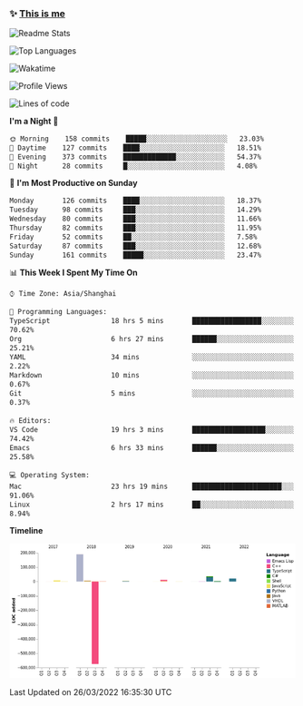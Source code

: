 <!--

**icyzeroice/icyzeroice** is a ✨ _special_ ✨ repository because its `README.md` (this file) appears on your GitHub profile.

Here are some ideas to get you started:

- 🔭 I’m currently working on ...
- 🌱 I’m currently learning ...
- 👯 I’m looking to collaborate on ...
- 🤔 I’m looking for help with ...
- 💬 Ask me about ...
- 📫 How to reach me: ...
- 😄 Pronouns: ...
- ⚡ Fun fact: ...

-->

### ✨ [This is me](https://shakugan.fandom.com/wiki/Serment)

![Readme Stats](https://github-readme-stats.vercel.app/api?username=icyzeroice)

![Top Languages](https://github-readme-stats.vercel.app/api/top-langs/?username=icyzeroice&exclude_repo=scutie2015-digimon&layout=compact&langs_count=5)

![Wakatime](https://github-readme-stats.vercel.app/api/wakatime?username=icyzeroice)

<!--START_SECTION:waka-->
![Profile Views](http://img.shields.io/badge/Profile%20Views-1-blue)

![Lines of code](https://img.shields.io/badge/From%20Hello%20World%20I%27ve%20Written--290%20Thousand%20lines%20of%20code-blue)

**I'm a Night 🦉** 

```text
🌞 Morning    158 commits    █████░░░░░░░░░░░░░░░░░░░░   23.03% 
🌆 Daytime    127 commits    ████░░░░░░░░░░░░░░░░░░░░░   18.51% 
🌃 Evening    373 commits    █████████████░░░░░░░░░░░░   54.37% 
🌙 Night      28 commits     █░░░░░░░░░░░░░░░░░░░░░░░░   4.08%

```
📅 **I'm Most Productive on Sunday** 

```text
Monday       126 commits    ████░░░░░░░░░░░░░░░░░░░░░   18.37% 
Tuesday      98 commits     ███░░░░░░░░░░░░░░░░░░░░░░   14.29% 
Wednesday    80 commits     ███░░░░░░░░░░░░░░░░░░░░░░   11.66% 
Thursday     82 commits     ███░░░░░░░░░░░░░░░░░░░░░░   11.95% 
Friday       52 commits     ██░░░░░░░░░░░░░░░░░░░░░░░   7.58% 
Saturday     87 commits     ███░░░░░░░░░░░░░░░░░░░░░░   12.68% 
Sunday       161 commits    █████░░░░░░░░░░░░░░░░░░░░   23.47%

```


📊 **This Week I Spent My Time On** 

```text
⌚︎ Time Zone: Asia/Shanghai

💬 Programming Languages: 
TypeScript               18 hrs 5 mins       █████████████████░░░░░░░░   70.62% 
Org                      6 hrs 27 mins       ██████░░░░░░░░░░░░░░░░░░░   25.21% 
YAML                     34 mins             ░░░░░░░░░░░░░░░░░░░░░░░░░   2.22% 
Markdown                 10 mins             ░░░░░░░░░░░░░░░░░░░░░░░░░   0.67% 
Git                      5 mins              ░░░░░░░░░░░░░░░░░░░░░░░░░   0.37%

🔥 Editors: 
VS Code                  19 hrs 3 mins       ██████████████████░░░░░░░   74.42% 
Emacs                    6 hrs 33 mins       ██████░░░░░░░░░░░░░░░░░░░   25.58%

💻 Operating System: 
Mac                      23 hrs 19 mins      ██████████████████████░░░   91.06% 
Linux                    2 hrs 17 mins       ██░░░░░░░░░░░░░░░░░░░░░░░   8.94%

```

**Timeline**

![Chart not found](https://raw.githubusercontent.com/icyzeroice/icyzeroice/main/charts/bar_graph.png) 


 Last Updated on 26/03/2022 16:35:30 UTC
<!--END_SECTION:waka-->

<!--

### Related
- https://github.com/abhisheknaiidu/awesome-github-profile-readme
- https://github.com/coderjojo/creative-profile-readme
- https://github.com/elangosundar/awesome-README-templates
- https://github.com/durgeshsamariya/awesome-github-profile-readme-templates
- https://github.com/anmol098/waka-readme-stats

-->
